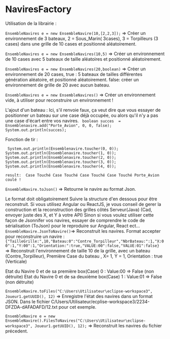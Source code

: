 # NaviresFactory


Utilisation de la librairie :


`EnsembleNavires e = new EnsembleNavire(10,[2,2,3]);` => Créer un environnement de 3 bateaux, 2 = Sous_Marin( 3cases), 3 = Torpilleurs (3 cases) dans une grille de 10 cases  et positionné aléatoirement.

`EnsembleNavires e = new EnsembleNavires(10,5)` => Créer un environnement  de 10 cases avec 5 bateaux de taille aléatoires et positionné aléatoirement.

`EnsembleNavires e = new EnsembleNavires(20,boolean)` => Créer un environnement de 20 cases, true : 5 bateaux de tailles différentes génération aléatoire, et positionné aléatoirement.
false: créer un environnement de grille de 20 avec aucun bateau.

`EnsembleNavires e = new EnsembleNavires()` => Créer un environnement vide, à utiliser pour reconstruire un environnement ! 

L'ajout d'un bateau : Ici, s'il renvoie faux, ça veut dire que vous essayer de positionner un bateau sur une case déjà occupée, ou alors qu'il n'y a pas une case d'écart entre vos navires.
`
boolean succes  = Ensemblenavire.add("Porte_Avion", 0, 0, false);
		System.out.println(succes);`
		
		
Fonction de tir : 

   ` System.out.println(Ensemblenavire.toucher(0, 0));
		System.out.println(Ensemblenavire.toucher(1, 0));
		System.out.println(Ensemblenavire.toucher(2, 0));
		System.out.println(Ensemblenavire.toucher(3, 0));
		System.out.println(Ensemblenavire.toucher(4, 0));`
    
`result: 
Case Touché
Case Touché
Case Touché
Case Touché
Porte_Avion coulé !
`


`EnsembleNavire.toJson()` => Retourne le navire au format Json.

Le format doit obligatoirement Suivre la structure d'en dessous pour être reconstruit.
Si vous utilisez Angular ou ReactJS, je vous conseil de gerer la construction et la reconstruction des grilles côtés Serveur(Java) (Cad, envoyer juste des X, et Y à votre API)
Sinon si vous voulez utiliser cette façon de Jsonnifer vos navires, essayer de comprendre le code de sérialisation (ToJson) pour le reproduire sur Angular, React ect...
`EnsembleNavire.JsonToNavire()`=> Reconstruit les navires.
Format accepter pour reconstruire un navire : 
`{"TailleGrille:",10,"Bateau:0":"Contre_Torpilleur","NbrBateau:":1,"X:00":1,"Y:00":1,"Orientation:":true,"VALUE:00":false,"VALUE:01":false}`
=> Reconstruit l'environnement de taille 10 de la grille, avec un bateau (Contre_Torpilleur), Première Case du bateau , X= 1, Y = 1, Orientation : true (Verticale)

Etat du Navire 0 et de sa première box(Case) 0 : Value:00 => False (non détruite)
Etat du Navire 0 et de sa deuxième box(Case) 1 :  Value:01 => False (non détruite)



`EnsembleNavire.toFiles("C:\Users\Utilisateur\eclipse-workspace3", Joueur1.getUUID(), 12)` => Enregistre l'état des navires dans un format JSON. 
Dans le fichier C/Users/Utilisateur/ecplise-workspace3/2234-DFZDA-dAFADAFD/12.txt pour cet exemple.

`EnsembleNavire e = new EnsembleNavire().FilesToNavires("C:\Users\Utilisateur\eclipse-workspace3", Joueur1.getUUID(), 12);` => Reconstruit les navires du fichier précedent.




    
